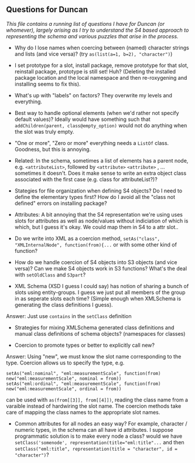## Questions for Duncan

_This file contains a running list of questions I have for Duncan (or whomever), largely arising as I try to understand the S4 based approach to representing the schema and various puzzles that arise in the process._

- Why do I lose names when coercing between (named) character strings and lists (and vice versa)? (try `as(list(a=1, b=2), "character")`)
 
- I set prototype for a slot, install package, remove prototype for that slot, reinstall package, prototype is still set! Huh? (Deleting the installed package location and the local namespace and then re-roxygening and installing seems to fix this).  
 
- What's up with "labels" on factors? They overwrite my levels and everything.  

- Best way to handle optional elements (when we'd rather not specify default values)?  Ideally would have something such that `addChildren(parent, class@empty_option)` would not do anything when the slot was truly empty.  
 
- "One or more", "Zero or more" everything needs a `ListOf` class.  Goodness, but this is annoying.  

- Related: In the schema, sometimes a list of elements has a parent node, e.g. `<attributeList>`, followed by `<attribute>` `<attribute>` , ... sometimes it doesn't.  Does it make sense to write an extra object class associated with the first case (e.g. class for attributeList?)?  
 
- Stategies for file organization when defining S4 objects?  Do I need to define the elementary types first?  How do I avoid all the "class not defined" errors on installing package?
 
- Attributes: A bit annoying that the S4 representation we're using uses slots for attributes as well as node/values without indiciation of which is which, but I guess it's okay.  We could map them in S4 to a attr slot..
 
- Do we write into XML as a coercion method, `setAs("class", "XMLInternalNode", function(from){...` or with some other kind of function?  

- How do we handle coercion of S4 objects into S3 objects (and vice versa)?  Can we make S4 objects work in S3 functions?  What's the deal with `setOldClass` and `S3part`?  

- XML Schema (XSD I guess I could say) has notion of sharing a bunch of slots using entity-groups.  I guess we just put all members of the group in as seperate slots each time? (Simple enough when XMLSchema is generating the class definitions I guess).  

Answer: Just use `contains` in the `setClass` definition

- Strategies for mixing XMLSchema generated class definitions and manual class definitions of schema objects?  (namespaces for classes)

- Coercion to promote types or better to explicitly call new?  

Answer: Using "new", we must know the slot name corresponding to the type.  Coercion allows us to specify the type, e.g.

```
setAs("eml:nominal", "eml:measurementScale", function(from) new("eml:measurementScale", nominal = from))
setAs("eml:ordinal", "eml:measurementScale", function(from) new("eml:measurementScale", ordinal = from))
```

can be used with `as(from[[3]], from[[4]])`, reading the class name from a varaible instead of hardwiring the slot name. The coercion methods take care of mapping the class names to the appropriate slot names.  


- Common attributes for all nodes an easy way? For example, character / numeric types, in the schema can all have id attributes.  I suppose programmatic solution is to make every node a class? would we have `setClass('somenode', representation(title="eml:title"...` and then `setClass("eml:title", representation(title = "character", id = "character")`?  
